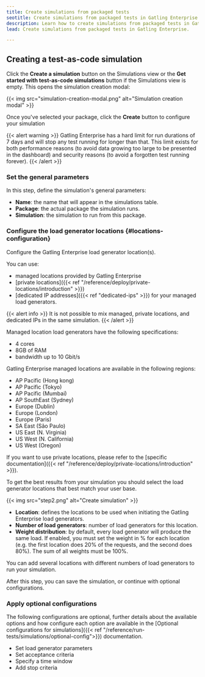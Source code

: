 ```yaml
---
title: Create simulations from packaged tests
seotitle: Create simulations from packaged tests in Gatling Enterprise
description: Learn how to create simulations from packaged tests in Gatling Enterprise.
lead: Create simulations from packaged tests in Gatling Enterprise.

---
```


## Creating a test-as-code simulation

Click the **Create a simulation** button on the Simulations view or the **Get started with test-as-code simulations** button if the Simulations view is empty. This opens the simulation creation modal:

{{< img src="simulation-creation-modal.png" alt="Simulation creation modal" >}}

Once you've selected your package, click the **Create** button to configure your simulation

{{< alert warning >}}
Gatling Enterprise has a hard limit for run durations of 7 days and will stop any test running for longer than that.
This limit exists for both performance reasons (to avoid data growing too large to be presented in the dashboard) and security
reasons (to avoid a forgotten test running forever).
{{< /alert >}}

### Set the general parameters

In this step, define the simulation's general parameters:

- **Name**: the name that will appear in the simulations table.
- **Package**: the actual package the simulation runs.
- **Simulation**: the simulation to run from this package.

### Configure the load generator locations {#locations-configuration}

Configure the Gatling Enterprise load generator location(s).

You can use: 
- managed locations provided by Gatling Enterprise
- [private locations]({{< ref "/reference/deploy/private-locations/introduction" >}})
- [dedicated IP addresses]({{< ref "dedicated-ips" >}}) for your managed load generators.

{{< alert info >}}
It is not possible to mix managed, private locations, and dedicated IPs in the same simulation.
{{< /alert >}}

Managed location load generators have the following specifications:

- 4 cores
- 8GB of RAM
- bandwidth up to 10 Gbit/s

Gatling Enterprise managed locations are available in the following regions:

- AP Pacific (Hong kong)
- AP Pacific (Tokyo)
- AP Pacific (Mumbai)
- AP SouthEast (Sydney)
- Europe (Dublin)
- Europe (London)
- Europe (Paris)
- SA East (São Paulo)
- US East (N. Virginia)
- US West (N. California)
- US West (Oregon)

If you want to use private locations, please refer to the [specific documentation]({{< ref "/reference/deploy/private-locations/introduction" >}}).

To get the best results from your simulation you should select the load generator locations that best match your user base.

{{< img src="step2.png" alt="Create simulation" >}}

- **Location**: defines the locations to be used when initiating the Gatling Enterprise load generators.
- **Number of load generators**: number of load generators for this location.
- **Weight distribution**: by default, every load generator will produce the same load. If enabled, you must set the weight in % for each location (e.g. the first location does 20% of the requests, and the second does 80%). The sum of all weights must be 100%.

You can add several locations with different numbers of load generators to run your simulation.

After this step, you can save the simulation, or continue with optional configurations.
 
### Apply optional configurations

The following configurations are optional, further details about the available options and how configure each option are available in the [Optional configurations for simulations]({{< ref "/reference/run-tests/simulations/optional-config">}}) documentation.

- Set load generator parameters
- Set acceptance criteria
- Specify a time window
- Add stop criteria

